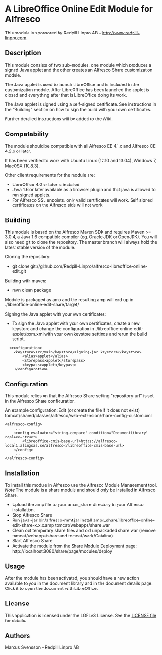 A LibreOffice Online Edit Module for Alfresco
=============================================

This module is sponsored by Redpill Linpro AB - http://www.redpill-linpro.com.

Description
-----------

This module consists of two sub-modules, one module which produces a signed Java applet and the other creates an Alfresco Share customization module.

The Java applet is used to launch LibreOffice and is included in the customization module. After LibreOffice has been launched the applet is closed and everything after that is LibreOffice doing its work.

The Java applet is signed using a self-signed certificate. See instructions in the "Building" section on how to sign the build with your own certificates.

Further detailed instructions will be added to the Wiki.

Compatability
-------------

The module should be compatible with all Alfresco EE 4.1.x and Alfresco CE 4.2.x or later.

It has been verified to work with Ubuntu Linux (12.10 and 13.04), Windows 7, MacOSX (10.8.3).

Other client requirements for the module are:
* LibreOffice 4.0 or later is installed
* Java 1.6 or later available as a browser plugin and that java is allowed to run signed applets.
* For Alfresco SSL enpoints, only valid certificates will work. Self signed certificates on the Alfresco side will not work.

Building
--------

This module is based on the Alfresco Maven SDK and requires Maven >= 3.0.4, a Java 1.6 compatible compiler (eg. Oracle JDK or OpenJDK). You will also need git to clone the repository. The master branch will always hold the latest stable version of the module. 

Cloning the repository:
* git clone git://github.com/Redpill-Linpro/alfresco-libreoffice-online-edit.git

Building with maven:
* mvn clean package

Module is packaged as amp and the resulting amp will end up in ./libreoffice-online-edit-share/target/

Signing the Java applet with your own certificates:
* To sign the Java applet with your own certificates, create a new keystore and change the configuration in ./libreoffice-online-edit-applet/pom.xml with your own keystore settings and rerun the build script.

```
  <configuration>
    <keystore>src/main/keystore/signing-jar.keystore</keystore>
		<alias>applet</alias>
		<storepass>applet</storepass>
		<keypass>applet</keypass>
	</configuration>
```

Configuration
-------------

This module relies on that the Alfresco Share setting "repository-url" is set in the Alfresco Share configuration.

An example configuration:
Edit (or create the file if it does not exist) tomcat/shared/classes/alfresco/web-extension/share-config-custom.xml
```
<alfresco-config>
	...
	<config evaluator="string-compare" condition="DocumentLibrary" replace="true">
		<libreoffice-cmis-base-url>https://alfresco-local1.alingsas.se/alfresco</libreoffice-cmis-base-url>
	</config>
	...
</alfresco-config>
```

Installation
------------

To install this module in Alfresco use the Alfresco Module Management tool. *Note* The module is a share module and should only be installed in Alfresco Share. 

* Upload the amp file to your amps_share directory in your Alfresco installation.
* Stop Alfresco Share
* Run java -jar bin/alfresco-mmt.jar install amps_share/libreoffice-online-edit-share-x.x.x.amp tomcat/webapps/share.war 
* Clean out temporary share files and old unpackaded share war (remove tomcat/webapps/share and tomcat/work/Catalina)
* Start Alfresco Share
* Activate the module from the Share Module Deployment page: http://localhost:8080/share/page/modules/deploy

Usage
-----

After the module has been activated, you should have a new action available to you in the document library and in the document details page. Click it to open the document with LibreOffice.

License
-------

This application is licensed under the LGPLv3 License. See the [LICENSE file](LICENSE) for details.

Authors
-------

Marcus Svensson - Redpill Linpro AB
